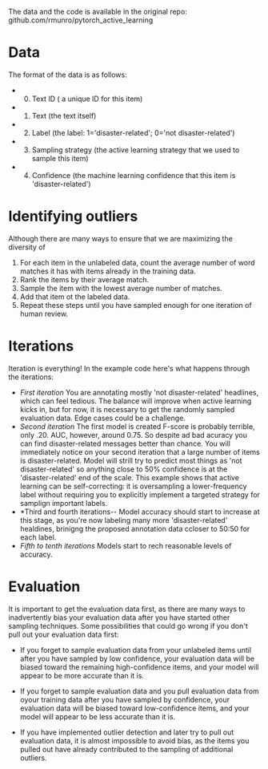 The data and the code is available in the original repo:
    github.com/rmunro/pytorch_active_learning

# Data
The format of the data is as follows:
 - 0. Text ID ( a unique ID for this item)
 - 1. Text (the text itself)
 - 2. Label (the label: 1='disaster-related'; 0='not disaster-related')
 - 3. Sampling strategy (the active learning strategy that we used to sample this item)
 - 4. Confidence (the machine learning confidence that this item is 'disaster-related')


 # Identifying outliers
Although there are many ways to ensure that we are maximizing the diversity of 
 1. For each item in the unlabeled data, count the average number of word matches it has with items already in the training data.
 2. Rank the items by their average match.
 3. Sample the item with the lowest average number of matches.
 4. Add that item ot the labeled data.
 5. Repeat these steps until you have sampled enough for one iteration of human review.


 # Iterations
 Iteration is everything! In the example code here's what happens through the iterations:

 - *First iteration* You are annotating mostly 'not disaster-related' headlines, which can feel tedious. The balance will improve when active learning kicks in, but for now, it is necessary to get the randomly sampled evaluation data. Edge cases could be a challenge.
 - *Second iteration* The first model is created F-score is probably terrible, only .20. AUC, however, around 0.75. So despite ad bad acuracy you can find disaster-related messages better than chance. You will immediately notice on your second iteration that a large number of items is disaster-related. Model will strill try to predict most things as 'not disaster-related' so anything close to 50% confidence is at the 'disaster-related' end of the scale. This example shows that active learning can be self-correcting: it is oversampling a lower-frequency label without requiring you to explicitly implement a targeted strategy for samplign important labels.
 - *Third and fourth iterations-- Model accuracy should start to increase at this stage, as you're now labeling many more 'disaster-related' healdines, brinigng the proposed annotation data ccloser to 50:50 for each label.
 - *Fifth to tenth iterations* Models start to rech reasonable levels of accuracy.

 # Evaluation
 It is important to get the evaluation data first, as there are many ways to inadvertently bias your evaluation data after you have started other sampling techniques. Some possibilities that could go wrong if you don't pull out your evaluation data first:

 - If you forget to sample evaluation data from your unlabeled items until after you have sampled by low confidence, your evaluation data will be biased toward the remaining high-confidence items, and your model will appear to be more accurate than it is.

 - If you forget to sample evaluation data and you pull evaluation data from oyour training data after you have sampled by confidence, your evaluation data will be biased toward low-confidence items, and your model will appear to be less accurate than it is.

 - If you have implemented outlier detection and later try to pull out evaluation data, it is almost impossible to avoid bias, as the items you pulled out have already contributed to the sampling of additional outliers. 